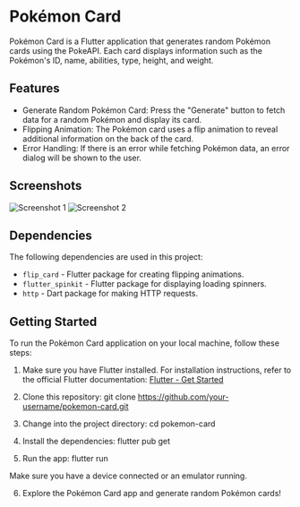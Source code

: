 # Pokémon Card

Pokémon Card is a Flutter application that generates random Pokémon cards using the PokeAPI. Each card displays information such as the Pokémon's ID, name, abilities, type, height, and weight.

## Features

- Generate Random Pokémon Card: Press the "Generate" button to fetch data for a random Pokémon and display its card.
- Flipping Animation: The Pokémon card uses a flip animation to reveal additional information on the back of the card.
- Error Handling: If there is an error while fetching Pokémon data, an error dialog will be shown to the user.

## Screenshots

![Screenshot 1](screenshots/screenshot1.png)
![Screenshot 2](screenshots/screenshot2.png)

## Dependencies

The following dependencies are used in this project:

- `flip_card` - Flutter package for creating flipping animations.
- `flutter_spinkit` - Flutter package for displaying loading spinners.
- `http` - Dart package for making HTTP requests.

## Getting Started

To run the Pokémon Card application on your local machine, follow these steps:

1. Make sure you have Flutter installed. For installation instructions, refer to the official Flutter documentation: [Flutter - Get Started](https://flutter.dev/docs/get-started)

2. Clone this repository:
git clone https://github.com/your-username/pokemon-card.git


3. Change into the project directory:
cd pokemon-card


4. Install the dependencies:
flutter pub get


5. Run the app:
flutter run


Make sure you have a device connected or an emulator running.

6. Explore the Pokémon Card app and generate random Pokémon cards!

